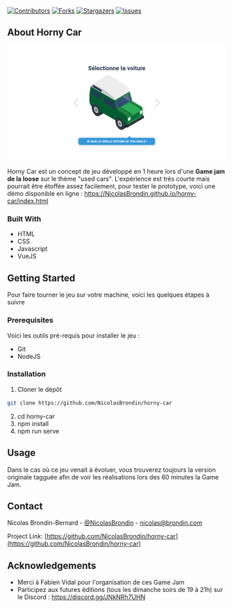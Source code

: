 <!-- PROJECT SHIELDS -->
<!--
*** This template uses markdown "reference style" links for readability.
*** Reference links are enclosed in brackets [ ] instead of parentheses ( ).
*** See the bottom of this document for the declaration of the reference variables
*** for contributors-url, forks-url, etc. This is an optional, concise syntax you may use.
*** https://www.markdownguide.org/basic-syntax/#reference-style-links
-->

[![Contributors][contributors-shield]][contributors-url] [![Forks][forks-shield]][forks-url] [![Stargazers][stars-shield]][stars-url] [![Issues][issues-shield]][issues-url]

<!-- ABOUT THE PROJECT -->
## About Horny Car

[![Product Name Screen Shot][product-screenshot]](https://NicolasBrondin.github.io/horny-car/index.html)

Horny Car est un concept de jeu développé en 1 heure lors d'une **Game jam de la loose** sur le thème "used cars". L'expérience est très courte mais pourrait être étoffée assez facilement, pour tester le prototype, voici une démo disponible en ligne : https://NicolasBrondin.github.io/horny-car/index.html

### Built With

* HTML
* CSS
* Javascript
* VueJS

<!-- GETTING STARTED -->
## Getting Started

Pour faire tourner le jeu sur votre machine, voici les quelques étapes à suivre

### Prerequisites

Voici les outils pré-requis pour installer le jeu :
* Git
* NodeJS

### Installation
 
1. Cloner le dépôt
```sh
git clone https://github.com/NicolasBrondin/horny-car
```
2. cd horny-car
3. npm install
4. npm run serve

## Usage

Dans le cas où ce jeu venait à évoluer, vous trouverez toujours la version originale tagguée afin de voir les réalisations lors des 60 minutes la Game Jam.

<!-- CONTACT -->
## Contact

Nicolas Brondin-Bernard - [@NicolasBrondin](https://twitter.com/NicolasBrondin) - nicolas@brondin.com

Project Link: [https://github.com/NicolasBrondin/horny-car](https://github.com/NicolasBrondin/horny-car)


<!-- ACKNOWLEDGEMENTS -->
## Acknowledgements

* Merci à Fabien Vidal pour l'organisation de ces Game Jam
* Participez aux futures éditions (tous les dimanche soirs de 19 à 21h) sur le Discord : https://discord.gg/JNkNRh7UHN





<!-- MARKDOWN LINKS & IMAGES -->
<!-- https://www.markdownguide.org/basic-syntax/#reference-style-links -->
[contributors-shield]: https://img.shields.io/github/contributors/NicolasBrondin/basic-readme-template.svg?style=flat-square
[contributors-url]: https://github.com/NicolasBrondin/basic-readme-template/graphs/contributors
[forks-shield]: https://img.shields.io/github/forks/NicolasBrondin/basic-readme-template.svg?style=flat-square
[forks-url]: https://github.com/NicolasBrondin/basic-readme-template/network/members
[stars-shield]: https://img.shields.io/github/stars/NicolasBrondin/basic-readme-template.svg?style=flat-square
[stars-url]: https://github.com/NicolasBrondin/basic-readme-template/stargazers
[issues-shield]: https://img.shields.io/github/issues/NicolasBrondin/basic-readme-template.svg?style=flat-square
[issues-url]: https://github.com/NicolasBrondin/basic-readme-template/issues
[license-shield]: https://img.shields.io/github/license/NicolasBrondin/basic-readme-template.svg?style=flat-square
[license-url]: https://github.com/NicolasBrondin/basic-readme-template/blob/master/LICENSE.txt
[linkedin-shield]: https://img.shields.io/badge/-LinkedIn-black.svg?style=flat-square&logo=linkedin&colorB=555
[linkedin-url]: https://linkedin.com/in/othneildrew
[product-screenshot]: docs/cover.png

